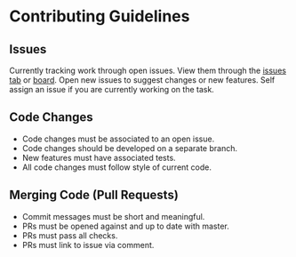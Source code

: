 # Contributing Guidelines
## Issues
Currently tracking work through open issues. View them through the [issues tab](https://github.com/projectunic0rn/pub-workspace/issues) or [board](https://github.com/orgs/projectunic0rn/projects/6?fullscreen=true&card_filter_query=repo%3Aprojectunic0rn%2Fpub-workspace). Open new issues to suggest changes or new features. Self assign an issue if you are currently working on the task.

## Code Changes
- Code changes must be associated to an open issue. 
- Code changes should be developed on a separate branch.
- New features must have associated tests.
- All code changes must follow style of current code.

## Merging Code (Pull Requests)
- Commit messages must be short and meaningful.
- PRs must be opened against and up to date with master.
- PRs must pass all checks.
- PRs must link to issue via comment.
